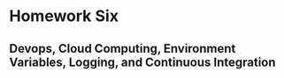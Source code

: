 # Homework Six

## Devops, Cloud Computing, Environment Variables, Logging, and Continuous Integration